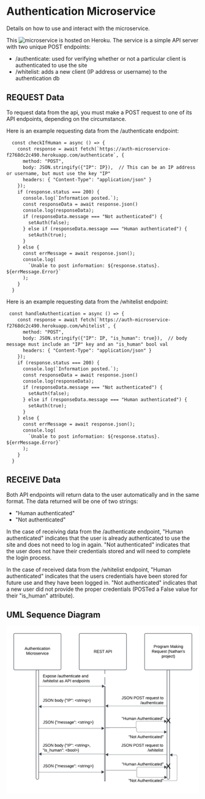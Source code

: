 # Authentication Microservice

Details on how to use and interact with the microservice.

This ![microservice](https://auth-microservice-f2768dc2c490.herokuapp.com) is hosted on Heroku. The service is a simple API server with two unique POST endpoints:

- /authenticate: used for verifying whether or not a particular client is authenticated to use the site
- /whitelist: adds a new client (IP address or username) to the authentication db

## REQUEST Data

To request data from the api, you must make a POST request to one of its API endpoints, depending on the circumstance.

Here is an example requesting data from the /authenticate endpoint:

```
  const checkIfHuman = async () => {
    const response = await fetch(`https://auth-microservice-f2768dc2c490.herokuapp.com/authenticate`, {
      method: "POST",
      body: JSON.stringify({"IP": IP}),  // This can be an IP address or username, but must use the key "IP"
      headers: { "Content-Type": "application/json" }
    });
    if (response.status === 200) {
      console.log(`Information posted.`);
      const responseData = await response.json()
      console.log(responseData);
      if (responseData.message === "Not authenticated") {
        setAuth(false);
      } else if (responseData.message === "Human authenticated") {
        setAuth(true);
      }
    } else {
      const errMessage = await response.json();
      console.log(
        `Unable to post information: ${response.status}. ${errMessage.Error}`
      );
    }
  }
```

Here is an example requesting data from the /whitelist endpoint:

```
 const handleAuthentication = async () => {
    const response = await fetch(`https://auth-microservice-f2768dc2c490.herokuapp.com/whitelist`, {
      method: "POST",
      body: JSON.stringify({"IP": IP, "is_human": true}),  // body message must include an "IP" key and an "is_human" bool val
      headers: { "Content-Type": "application/json" }
    });
    if (response.status === 200) {
      console.log(`Information posted.`);
      const responseData = await response.json()
      console.log(responseData);
      if (responseData.message === "Not authenticated") {
        setAuth(false);
      } else if (responseData.message === "Human authenticated") {
        setAuth(true);
      }
    } else {
      const errMessage = await response.json();
      console.log(
        `Unable to post information: ${response.status}. ${errMessage.Error}`
      );
    }
  }
```

## RECEIVE Data

Both API endpoints will return data to the user automatically and in the same format.
The data returned will be one of two strings:

- "Human authenticated"
- "Not authenticated"

In the case of receiving data from the /authenticate endpoint, "Human authenticated" indicates that the
user is already authenticated to use the site and does not need to log in again. "Not authenticated"
indicates that the user does not have their credentials stored and will need to complete the login process.

In the case of received data from the /whitelist endpoint, "Human authenticated" indicates that
the users credentials have been stored for future use and they have been logged in. "Not authenticated"
indicates that a new user did not provide the proper credentials (POSTed a False value for their "is_human" attribute).

## UML Sequence Diagram

![UML Diagram](UML.png)
